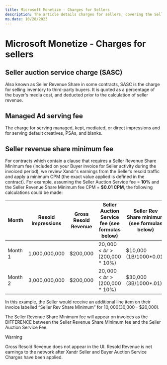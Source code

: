 ```yaml
---
title: Microsoft Monetize - Charges for Sellers
description: The article details charges for sellers, covering the Seller Auction Service Charge (SASC), Managed Ad Serving Fee, Seller Revenue Share Minimum Fee, and other pertinent fees.
ms.date: 10/28/2023
---
```


# Microsoft Monetize - Charges for sellers

## Seller auction service charge (SASC)

Also known as Seller Revenue Share in some contracts, SASC is the charge for selling inventory to third-party buyers. It is quoted as a percentage of the buyer's media cost, and deducted prior to the calculation of seller revenue.

## Managed Ad serving fee

The charge for serving managed, kept, mediated, or direct impressions and for serving default creatives, PSAs, and blanks.

## Seller revenue share minimum fee

For contracts which contain a clause that requires a Seller Revenue Share Minimum fee (included on your Buyer invoice for Seller activity during the invoiced period), we review Xandr's earnings from the Seller’s resold traffic and apply a minimum CPM (the exact value applied is defined in the contract). For example, assuming the Seller Auction Service fee = **10%** and the Seller Revenue Share Minimum fee CPM = **$0.01 CPM**, the following calculations could be made:

| Month | Resold Impressions | Gross Resold Revenue | Seller Auction Service fee (see formulas below) | Seller Rev Share minimum (see formulas below) | Seller Rev Share Minimum Fee Assessed (explanation) |
|--|--|--|--|--|--|
| Month 1 | 1,000,000,000 | $200,000 | $20,000<br>($200,000 * 10%) | $10,000 (1B/1000*0.01) | $0 (since minimum commitment was met)<br>($10,000 < $20,000) |
| Month 2 | 3,000,000,000 | $200,000 | $20,000<br>($200,000 * 10%) | $30,000<br>(3B/1000*.01) | $10,000 (since minimum commitment was not met)<br>($30,000 - $20,000) |

In this example, the Seller would receive an additional line item on their invoice labelled “Seller Rev Share Minimum” for $10,000 ($30,000 - $20,000).

The Seller Revenue Share Minimum fee will appear on invoices as the DIFFERENCE between the Seller Revenue Share Minimum fee and the Seller Auction Service Fee.

> [!WARNING]
> Gross Resold Revenue does not appear in the UI. Resold Revenue is net earnings to the network after Xandr Seller and Buyer Auction Service Charges have been applied.

